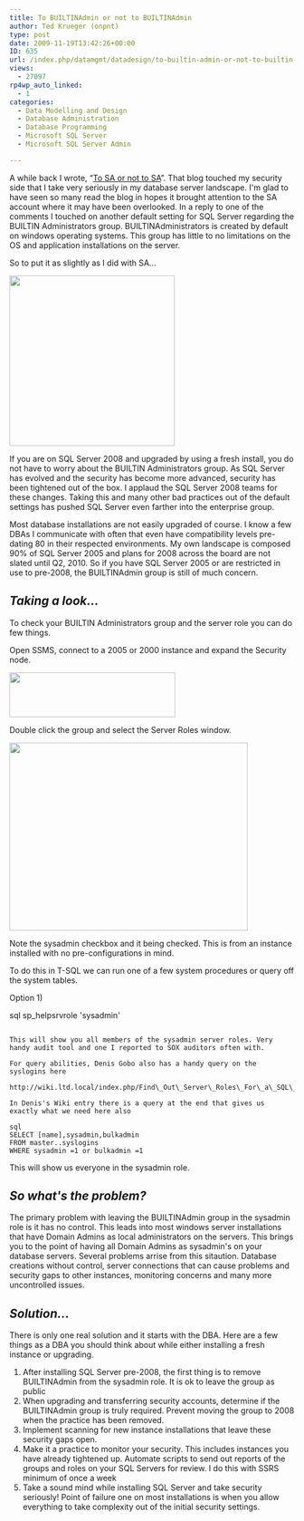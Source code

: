 ```yaml
---
title: To BUILTINAdmin or not to BUILTINAdmin
author: Ted Krueger (onpnt)
type: post
date: 2009-11-19T13:42:26+00:00
ID: 635
url: /index.php/datamgmt/datadesign/to-builtin-admin-or-not-to-builtin-admin/
views:
  - 27097
rp4wp_auto_linked:
  - 1
categories:
  - Data Modelling and Design
  - Database Administration
  - Database Programming
  - Microsoft SQL Server
  - Microsoft SQL Server Admin

---
```

A while back I wrote, “[To SA or not to SA][1]”. That blog touched my security side that I take very seriously in my database server landscape. I'm glad to have seen so many read the blog in hopes it brought attention to the SA account where it may have been overlooked. In a reply to one of the comments I touched on another default setting for SQL Server regarding the BUILTIN Administrators group. BUILTINAdministrators is created by default on windows operating systems. This group has little to no limitations on the OS and application installations on the server.

So to put it as slightly as I did with SA...

<div class="image_block">
  <img src="/wp-content/uploads/blogs/DataMgmt/NoEntry_admin.gif" alt="" title="" width="292" height="301" />
</div>

If you are on SQL Server 2008 and upgraded by using a fresh install, you do not have to worry about the BUILTIN Administrators group. As SQL Server has evolved and the security has become more advanced, security has been tightened out of the box. I applaud the SQL Server 2008 teams for these changes. Taking this and many other bad practices out of the default settings has pushed SQL Server even farther into the enterprise group.

Most database installations are not easily upgraded of course. I know a few DBAs I communicate with often that even have compatibility levels pre-dating 80 in their respected environments. My own landscape is composed 90% of SQL Server 2005 and plans for 2008 across the board are not slated until Q2, 2010. So if you have SQL Server 2005 or are restricted in use to pre-2008, the BUILTINAdmin group is still of much concern.

## _Taking a look..._

To check your BUILTIN Administrators group and the server role you can do few things.

Open SSMS, connect to a 2005 or 2000 instance and expand the Security node.

<div class="image_block">
  <img src="/wp-content/uploads/blogs/DataMgmt/admin_1.gif" alt="" title="" width="293" height="79" />
</div>

Double click the group and select the Server Roles window.

<div class="image_block">
  <img src="/wp-content/uploads/blogs/DataMgmt/admin_2.gif" alt="" title="" width="421" height="332" />
</div>

Note the sysadmin checkbox and it being checked. This is from an instance installed with no pre-configurations in mind. 

To do this in T-SQL we can run one of a few system procedures or query off the system tables.

Option 1)

sql
sp_helpsrvrole 'sysadmin'
```

This will show you all members of the sysadmin server roles. Very handy audit tool and one I reported to SOX auditors often with. 

For query abilities, Denis Gobo also has a handy query on the syslogins here
  
http://wiki.ltd.local/index.php/Find\_Out\_Server\_Roles\_For\_a\_SQL\_Server\_Login

In Denis's Wiki entry there is a query at the end that gives us exactly what we need here also

sql
SELECT [name],sysadmin,bulkadmin
FROM master..syslogins
WHERE sysadmin =1 or bulkadmin =1
```

This will show us everyone in the sysadmin role. 

## _So what's the problem?_

The primary problem with leaving the BUILTINAdmin group in the sysadmin role is it has no control. This leads into most windows server installations that have Domain Admins as local administrators on the servers. This brings you to the point of having all Domain Admins as sysadmin's on your database servers. Several problems arrise from this sitaution. Database creations without control, server connections that can cause problems and security gaps to other instances, monitoring concerns and many more uncontrolled issues.

## _Solution..._

There is only one real solution and it starts with the DBA. Here are a few things as a DBA you should think about while either installing a fresh instance or upgrading.

  1. After installing SQL Server pre-2008, the first thing is to remove BUILTINAdmin from the sysadmin role. It is ok to leave the group as public
  2. When upgrading and transferring security accounts, determine if the BUILTINAdmin group is truly required. Prevent moving the group to 2008 when the practice has been removed.
  3. Implement scanning for new instance installations that leave these security gaps open.
  4. Make it a practice to monitor your security. This includes instances you have already tightened up. Automate scripts to send out reports of the groups and roles on your SQL Servers for review. I do this with SSRS minimum of once a week
  5. Take a sound mind while installing SQL Server and take security seriously! Point of failure one on most installations is when you allow everything to take complexity out of the initial security settings.

 [1]: /index.php/DataMgmt/DBAdmin/to-sa-or-not-to-sa